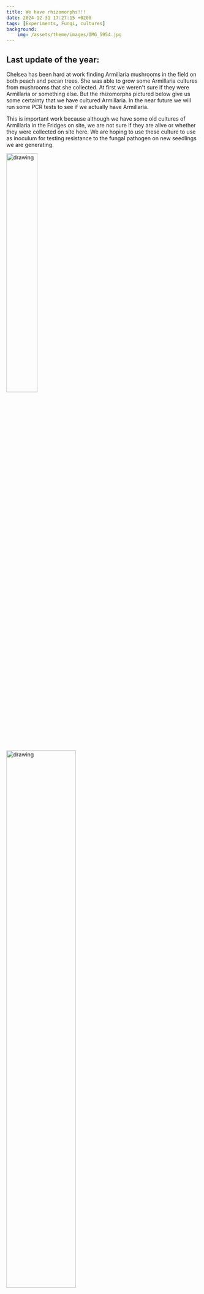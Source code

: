 ```yaml
---
title: We have rhizomorphs!!!
date: 2024-12-31 17:27:15 +0200
tags: [Experiments, Fungi, cultures]
background:
    img: /assets/theme/images/IMG_5954.jpg
---
```

<!-- Google tag (gtag.js) -->
<script async src="https://www.googletagmanager.com/gtag/js?id=G-5BVF33Z2MC"></script>
<script>
  window.dataLayer = window.dataLayer || [];
  function gtag(){dataLayer.push(arguments);}
  gtag('js', new Date());

  gtag('config', 'G-5BVF33Z2MC');
</script>

## Last update of the year:


Chelsea has been hard at work finding Armillaria mushrooms in the field on both peach and pecan trees. She was able to grow some Armillaria cultures from mushrooms that she collected. At first we weren't sure if they were Armillaria or something else. But the rhizomorphs pictured below give us some certainty that we have cultured Armillaria. In the near future we will run some PCR tests to see if we actually have Armillaria.

This is important work because although we have some old cultures of Armillaria in the Fridges on site, we are not sure if they are alive or whether they were collected on site here. We are hoping to use these culture to use as inoculum for testing resistance to the fungal pathogen on new seedlings we are generating.

<p float="left">
<img align=left src="../../../assets/theme/images/IMG_5954.jpg" alt="drawing" width="40%" style="padding-right: 10px"/>   
<img align=left src="../../../assets/theme/images/IMG_5970.jpg" alt="drawing" width="60%" style="padding-right: 10px"/>   
</p>